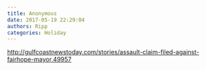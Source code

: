 ```yaml
---
title: Anonymous
date: 2017-05-19 22:29:04
authors: Ripp
categories: Holiday
---
```


 http://gulfcoastnewstoday.com/stories/assault-claim-filed-against-fairhope-mayor,49957